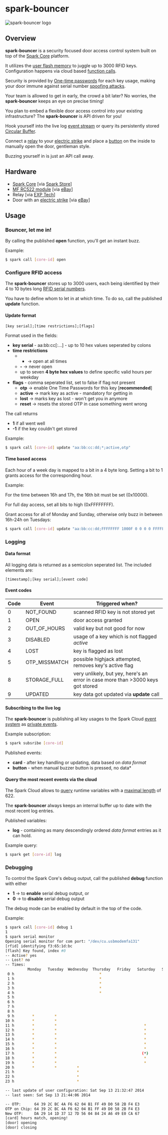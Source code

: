 # spark-bouncer
![spark-bouncer logo](http://se.esse.es/spark-bouncer.jpg)

## Overview
**spark-bouncer** is a security focused door access control system built on top of the [Spark Core](http://docs.spark.io/hardware/) platform.

It utilizes the [user flash memory](http://docs.spark.io/hardware/#subsystems-external-flash) to juggle up to 3000 RFID keys. Configuration happens via cloud based [function calls](http://docs.spark.io/api/#basic-functions-controlling-a-core).

Security is provided by [One-time passwords](https://en.wikipedia.org/wiki/One-time_password) for each key usage, making your door immune against serial number [spoofing attacks](http://www.instructables.com/id/RFID-Emulator-How-to-Clone-RFID-Card-Tag-/).

Your team is allowed to get in early, the crowd a bit later? No worries, the **spark-bouncer** keeps an eye on precise timing!

You plan to embed a flexible door access control into your existing infrastructure? The **spark-bouncer** is API driven for you!

Hook yourself into the live log [event stream](http://docs.spark.io/api/#subscribing-to-events) or query its persistently stored [Circular Buffer](https://en.wikipedia.org/wiki/Circular_buffer).

Connect a [relay](http://www.exp-tech.de/Shields/Seeed-Studio-Grove-Relay.html) to your [electric strike](https://en.wikipedia.org/wiki/Electric_strike) and place a [button](https://openclipart.org/image/300px/svg_to_png/190592/hot_button.png) on the inside to manually open the door, gentleman style.

Buzzing yourself in is just an API call away.

## Hardware
* [Spark Core](https://www.spark.io/) [via [Spark Store](https://www.spark.io/store)]
* [MF RC522 module](http://community.spark.io/t/getting-the-rfid-rc522-to-work/3571) [via [eBay](http://www.ebay.com/sch/i.html?_nkw=rc522)]
* Relay [via [EXP Tech](http://www.exp-tech.de/Shields/Seeed-Studio-Grove-Relay.html)]
* Door with an [electric strike](https://en.wikipedia.org/wiki/Electric_strike) [via [eBay](http://www.ebay.com/sch/i.html?_nkw=electronic+door+strike&_sop=15)]

## Usage
### Bouncer, let me in!
By calling the published **open** function, you'll get an instant buzz.

Example:

```sh
$ spark call [core-id] open
```

### Configure RFID access
The **spark-bouncer** stores up to 3000 users, each being identified by their 4 to 10 bytes long [RFID serial numbers](https://en.wikipedia.org/wiki/Radio-frequency_identification#Tags).

You have to define whom to let in at which time. To do so, call the published **update** function.

#### Update format
	[key serial];[time restrictions];[flags]

Format used in the fields:

* **key serial** -  aa:bb:cc[:...] - up to 10 hex values seperated by colons
* **time restrictions**
  * * -> open at all times
  * **-** -> never open
  * up to seven **4 byte hex values** to define specific valid hours per weekday
* **flags** - comma seperated list, set to false if flag not present
  * **otp** -> enable One Time Passwords for this key [**recommended**]
  * **active** -> mark key as active - mandatory for getting in
  * **lost** -> marks key as lost - won't get you in anymore
  * **reset** -> resets the stored OTP in case something went wrong

The call returns

* **1** if all went well
* **-1** if the key couldn't get stored

Example:

```sh
$ spark call [core-id] update "aa:bb:cc:dd;*;active,otp"
```
#### Time based access

Each hour of a week day is mapped to a bit in a 4 byte long. Setting a bit to 1 grants access for the corresponding hour.

Example:

For the time between 16h and 17h, the 16th bit must be set (0x10000).

For full day access, set all bits to high (0xFFFFFFFF).

Grant access for all of Monday and Sunday, otherwise only buzz in between 16h-24h on Tuesdays:

```sh
$ spark call [core-id] update "aa:bb:cc:dd;FFFFFFFF 1000F 0 0 0 0 FFFFFFFF;active,otp"
```

### Logging
#### Data format
All logging data is returned as a semicolon seperated list. The included elements are:

	[timestamp];[key serial];[event code]

#### Event codes

Code | Event | Triggered when?
-----|-------|----------------
0 | NOT_FOUND | scanned RFID key is not stored yet
1 | OPEN | door access granted
2 | OUT_OF_HOURS | valid key but not good for now
3 | DISABLED | usage of a key which is not flagged *active*
4 | LOST | key is flagged as lost
5 | OTP_MISSMATCH | possible highjack attempted, removes key's active flag
8 | STORAGE_FULL | very unlikely, but yey, here's an error in case more than >3000 keys got stored
9 | UPDATED | key data got updated via **update** call

#### Subscribing to the live log
The **spark-bouncer** is publishing all key usages to the Spark Cloud [event system](http://docs.spark.io/api/#subscribing-to-events) as [private events](http://docs.spark.io/firmware/#spark-publish).

Example subscription:

```sh
$ spark subsribe [core-id]
```

Published events:

* **card** - after key handling or updating, data based on *data format*
* **button** - when manual buzzer button is pressed, no data* 

#### Query the most recent events via the cloud
The Spark Cloud allows to [query](http://docs.spark.io/api/#reading-data-from-a-core-variables) runtime variables with a [maximal length](http://docs.spark.io/firmware/#spark-variable) of 622.

The **spark-bouncer** always keeps an internal buffer up to date with the most recent log entries.

Published variables:

* **log** - containing as many descendingly ordered *data format* entries as it can hold.

Example query:

```sh
$ spark get [core-id] log
```

### Debugging
To control the Spark Core's debug output, call the published **debug** function with either

* **1** -> to **enable** serial debug output, or
* **0** -> to **disable** serial debug output

The debug mode can be enabled by default in the top of the code.

Example:

```sh
$ spark call [core-id] debug 1
1
$ spark serial monitor
Opening serial monitor for com port: "/dev/cu.usbmodemfa131"
[rfid] identifying f3:65:1d:bc
[flash] Key found, index #0
-- Active? yes
-- Lost? no
-- Times:
          Monday   Tuesday  Wednesday  Thursday   Friday   Saturday   Sunday
 0 h                                      *                               
 1 h                                      *                               
 2 h                                      *                               
 3 h                                      *                               
 4 h                                      *                               
 5 h                                                                      
 6 h                                                                      
 7 h                                                                      
 8 h                                                                      
 9 h        *         *                                                   
10 h        *         *                                                   
11 h        *         *                                       *         * 
12 h        *         *                                       *         * 
13 h        *         *                                       *         * 
14 h        *         *                                       *         * 
15 h        *         *                                       *         * 
16 h        *         *                                       *         * 
17 h        *         *                                      (*)        * 
18 h        *         *                                       *         * 
19 h        *         *                                       *         * 
20 h        *         *         *                                         
21 h                            *                                         
22 h                            *                                         
23 h                            *                                         

-- last update of user configuration: Sat Sep 13 21:32:47 2014
-- last seen: Sat Sep 13 21:44:06 2014

-- OTP:      64 39 2C BC 4A F6 62 04 B1 FF 49 D0 58 2B F4 E3
OTP on Chip: 64 39 2C BC 4A F6 62 04 B1 FF 49 D0 58 2B F4 E3
New OTP:     DA 29 14 1D 37 12 7D 56 04 84 24 A6 49 E0 CA 67
[card] hours match, opening!
[door] opening
[door] closing
```
